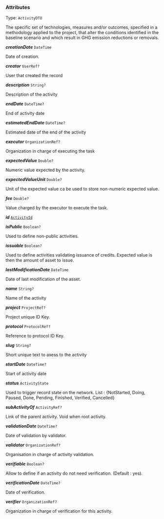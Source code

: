 

### Attributes

Type: `ActivityDTO`

The specific set of technologies, measures and/or outcomes, specified in a methodology applied to the project, that alter the conditions identified in the baseline scenario and which result in GHG emission reductions or removals.

  
<article>

***creationDate*** `DateTime` 

Date of creation.

</article>
<article>

***creator*** `UserRef?` 

User that created the record

</article>
<article>

***description*** `String?` 

Description of the activity

</article>
<article>

***endDate*** `DateTime?` 

End of activity date

</article>
<article>

***estimatedEndDate*** `DateTime?` 

Estimated date of the end of the activity

</article>
<article>

***executor*** `OrganizationRef?` 

Organization in charge of executing the task

</article>
<article>

***expectedValue*** `Double?` 

Numeric value expected by the activity.

</article>
<article>

***expectedValueUnit*** `Double?` 

Unit of the expected value ca be used to store non-numeric expected value.

</article>
<article>

***fee*** `Double?` 

Value charged by the executor to execute the task.

</article>
<article>

***id*** [`ActivityId`](#activityid) 

</article>
<article>

***isPublic*** `Boolean?` 

Used to define non-public activities.

</article>
<article>

***issuable*** `Boolean?` 

Used to define activities validating issuance of credits. Expected value is then the amount of asset to issue.

</article>
<article>

***lastModificationDate*** `DateTime` 

Date of last modification of the asset.

</article>
<article>

***name*** `String?` 

Name of the activity

</article>
<article>

***project*** `ProjectRef?` 

Project unique ID Key.

</article>
<article>

***protocol*** `ProtocolRef?` 

Reference to protocol ID Key.

</article>
<article>

***slug*** `String?` 

Short unique text to axess to the activity

</article>
<article>

***startDate*** `DateTime?` 

Start of activity date

</article>
<article>

***status*** `ActivityState` 

Used to trigger record state on the network. List : {NotStarted, Doing, Paused, Done, Pending, Finished, Verified, Cancelled}

</article>
<article>

***subActivityOf*** `ActivityRef?` 

Link of the parent activity. Void when root activity.

</article>
<article>

***validationDate*** `DateTime?` 

Date of validation by validator.

</article>
<article>

***validator*** `OrganizationRef?` 

Organisation in charge of activity validation.

</article>
<article>

***verifiable*** `Boolean?` 

Allow to define if an activity do not need verification. (Default : yes).

</article>
<article>

***verificationDate*** `DateTime?` 

Date of verification.

</article>
<article>

***verifier*** `OrganizationRef?` 

Organization in charge of verification for this activity.

</article>

